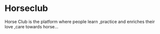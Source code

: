 # Horseclub
Horse Club is the platform where people learn ,practice and enriches their love ,care towards horse...
